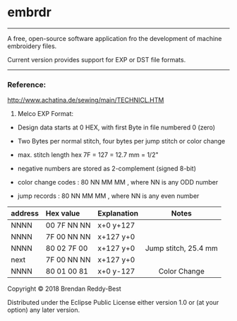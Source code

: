 # embrdr
-----------------
A free, open-source software application fro the development of machine embroidery files.

Current version provides support for EXP or DST file  formats.


__________________________________

### Reference:
 http://www.achatina.de/sewing/main/TECHNICL.HTM

1.  Melco EXP Format:



   +  Design data starts at 0 HEX, with first Byte in file numbered 0 (zero)

   +  Two Bytes per normal stitch, four bytes per jump stitch or color change

   +  max. stitch length hex 7F = 127 = 12.7 mm = 1/2"

   +  negative numbers are stored as 2-complement (signed 8-bit)

   +  color change codes : 80 NN MM MM , where NN is any ODD number

   +  jump records : 80 NN MM MM , where NN is any even number 


| address | Hex value | Explanation | Notes |
| :---- | :---- | :---- | :---: |
| NNNN | 00 7F NN NN | x+0   y+127 |
| NNNN | 7F 00 NN NN | x+127   y+0 |
| NNNN | 80 02 7F 00 | x+127   y+0 | Jump stitch, 25.4 mm |
| next | 7F 00 NN NN | x+127   y+0 |
| NNNN | 80 01 00 81 | x+0   y-127 | Color Change |



Copyright © 2018 Brendan Reddy-Best

Distributed under the Eclipse Public License either version 1.0 or (at
your option) any later version.

